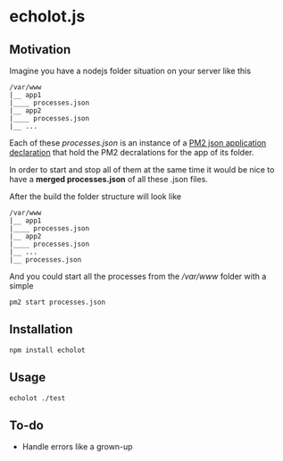 # echolot.js

## Motivation

Imagine you have a nodejs folder situation on your server like this

```
/var/www
|__ app1
|____ processes.json
|__ app2
|____ processes.json
|__ ...
```

Each of these _processes.json_ is an instance of a [PM2 json application declaration](https://github.com/Unitech/PM2/blob/master/ADVANCED_README.md#json-app-declaration) that hold the PM2 decralations for the app of its folder.

In order to start and stop all of them at the same time it would be nice to have a **merged processes.json** of all these .json files.

After the build the folder structure will look like

```
/var/www
|__ app1
|____ processes.json
|__ app2
|____ processes.json
|__ ...
|__ processes.json
```

And you could start all the processes from the _/var/www_ folder with a simple

```
pm2 start processes.json
```

## Installation

```
npm install echolot
```

## Usage

```
echolot ./test
```

## To-do

* Handle errors like a grown-up
